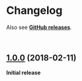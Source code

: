 # Changelog

Also see **[GitHub releases](https://github.com/dominique-mueller/json-bundler/releases)**.

<br>

## [1.0.0](https://github.com/dominique-mueller/json-bundler/releases/tag/1.0.0) (2018-02-11)

**Initial release**
